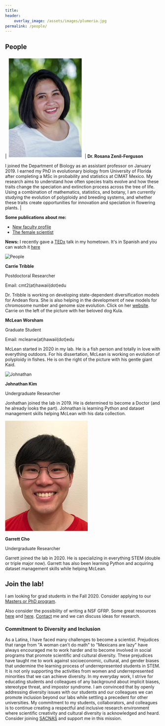 ```yaml
---
title:
header:
    overlay_image: /assets/images/plumeria.jpg
permalink: /people/
---
```



## People
| ![me](/assets/images/mypicsmall.png) | **Dr. Rosana Zenil-Ferguson**

I joined the Department of Biology as an assistant professor on January 2019. I earned my PhD in evolutionary biology from University of Florida after completing a MSc in probability and statistics at CIMAT Mexico. My research aims to understand how often species traits evolve and how these traits change the speciation and extinction process across the tree of life. Using a combination of mathematics, statistics, and botany, I am currently studying the evolution of polyploidy and breeding systems, and whether these traits create opportunities for innovation and speciation in flowering plants. |

**Some publications about me:**
* [New faculty profile](http://manoa.hawaii.edu/biology/faculty_spotlight/2019/08/09/prof-rosana-zenil-ferguson)
* [The female scientist](https://thefemalescientist.com/portrait/rosana-zenil-ferguson/1276/meet-dr-rosana-zenil-ferguson-a-statistician-that-fell-in-love-with-plants-and-evolution/)

**News:**
I recently gave a [TEDx](https://www.ted.com/about/programs-initiatives/tedx-program) talk in my hometown. It's in Spanish and you can watch it [here](https://www.ted.com/talks/rosana_zenil_como_las_especies_determinan_nuestra_identidad?utm_source=facebook.com&utm_medium=social&utm_campaign=tedspread&fbclid=IwAR1qeDEH8sBQHdDnZxTqfDzWAk0abMPXevJcNZCMnzQrAEokVHT9LetpqJc)


![People](/assets/images/carriemclean.png) 

**Carrie Tribble**

Postdoctoral Researcher

Email: cmt2(at)hawaii(dot)edu

Dr. Tribble is working on developing state-dependent diversification models for Andean flora. She is also helping in the development of new models for chromosome number and genome size evolution.
Click on her [website](https://carrietribble.weebly.com/). Carrie on the left of the picture with her beloved dog Kula.


**McLean Worsham**

Graduate Student

Email: mcleanw(at)hawaii(dot)edu

McLean started in 2020 in my lab. He is a fish person and totally in love with everything outdoors. For his dissertation, McLean is working on evolution of polyploidy in fishes. He is on the right of the picture with his gentle giant Kaid. 

![Johnathan](/assets/images/johnathamallns.png=centerme) 

**Johnathan Kim**

Undergraduate Researcher

Jonhathan joined the lab in 2019. He is determined to become a Doctor (and he already looks the part). Johnathan is learning Python and dataset management skills helping McLean with his data collection. 

![Garrett](/assets/images/garrettsmall.png) 

**Garrett Cho**

Undergraduate Researcher

Garrett joined the lab in 2020. He is specializing in everything STEM (double or triple major now). Garrett has also been learning Python and acquiring dataset management skills while helping McLean.

## Join the lab!
I am looking for grad students in the Fall 2020. Consider applying to our [Masters or PhD program](https://manoa.hawaii.edu/biology/graduate).

Also consider the possibility of writing a NSF GFRP. Some great resources [here](http://cdmuir.netlify.com/post/2019-07-11-grfp/) and [here](https://www.alexhunterlang.com/nsf-fellowship).
[Contact](/contact/) me and we can discuss ideas for research.


### Commitment to Diversity and Inclusion
As a Latina, I have faced many challenges to become a scientist. Prejudices that range from "A woman can't do math" to "Mexicans are lazy" have always encouraged me to work harder and to become involved in social programs that promote scientific and cultural diversity.  These prejudices have taught me to work against socioeconomic, cultural, and gender biases that undermine the learning process of  underrepresented students in STEM.
It is not only supporting the activities from women and underrepresented minorities that we can achieve diversity. In my everyday work, I strive for educating students and colleagues of any background about implicit biases, stereotype threat, and impostor syndrome. I am convinced that by openly addressing diversity issues with our students and our colleagues we can promote inclusion beyond our labs while settling a precedent for other universities. My commitment to my students, collaborators, and colleagues is to continue creating a respectful and inclusive research environment where scientific creativity and cultural diversity is acknowledged and heard. Consider joining [SACNAS](https://www.sacnas.org/) and support me in this mission.

